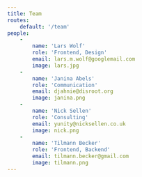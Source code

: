 ```yaml
---
title: Team
routes:
    default: '/team'
people:
    -
        name: 'Lars Wolf'
        role: 'Frontend, Design'
        email: lars.m.wolf@googlemail.com
        image: lars.jpg
    -
        name: 'Janina Abels'
        role: 'Communication'
        email: djahnie@disroot.org
        image: janina.png
    -
        name: 'Nick Sellen'
        role: 'Consulting'
        email: yunity@nicksellen.co.uk
        image: nick.png
    -
        name: 'Tilmann Becker'
        role: 'Frontend, Backend'
        email: tilmann.becker@gmail.com
        image: tilmann.png
---
```

